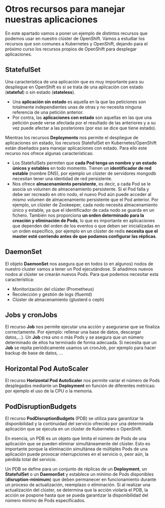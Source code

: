 # Otros recursos para manejar nuestras aplicaciones

En este apartado vamos a poner un ejemplo de distintos recursos que podemos usar en nuestro clúster de OpenShift. Vamos a estudiar los recursos que son comunes a Kubernetes y OpenShift, dejando para el próximo curso los recursos propios de OpenShift para desplegar aplicaciones.

## StatefulSet

Una característica de una aplicación que es muy importante para su despliegue en OpenShift es si se trata de una aplicación con estado (**stateful**) o sin estado (**stateless**). 

* Una **aplicación sin estado** es aquella en la que las peticiones son totalmente independientes unas de otras y no necesita ninguna referencia de una petición anterior. 
* Por contra, las **aplicaciones con estado** son aquellas en las que una petición puede verse afectada por el resultado de las anteriores y a su vez puede afectar a las posteriores (por eso se dice que tiene estado). 

Mientras los recursos **Deployments** nos permite el despliegue de aplicaciones sin estado, los recursos StatefulSet en Kubernetes/OpenShift están diseñados para manejar aplicaciones con estado. Para ello este recurso nos ofrece algunas características:

* Los StatefulSets permiten que **cada Pod tenga un nombre y un estado únicos y estables** en todo momento. Tienen un **identificador de red estable** (nombre DNS), por ejemplo un clúster de servidores mongodb necesitan tener una identidad de red persistente.
* Nos ofrece **almacenamiento persistente**, es decir, a cada Pod se le asocia un volumen de almacenamiento persistente. Si el Pod falla y debe ser recreado en otro nodo, el nuevo Pod aún puede acceder al mismo volumen de almacenamiento persistente que el Pod anterior. Por ejemplo, un clúster de Zookeeper, cada nodo necesita almacenamiento único y estable, ya que el identificador de cada nodo se guarda en un fichero.
También nos proporciona **un orden determinado para la creación y eliminación de Pods**, lo que es importante en aplicaciones que dependen del orden de los eventos o que deben ser inicializadas en un orden específico, por ejemplo en un clúster de redis **necesita que el master esté corriendo antes de que podamos configurar las réplicas**.

## DaemonSet

El objeto **DaemonSet** nos asegura que en todos (o en algunos) nodos de nuestro cluster vamos a tener un Pod ejecutándose. Si añadimos nuevos
nodos al clúster se crearán nuevos Pods. Para que podemos necesitar esta característica:
* Monitorización del clúster (Prometheus)
* Recolección y gestión de logs (fluentd)
* Clúster de almacenamiento (glusterd o ceph)

## Jobs y cronJobs

El recurso **Job** nos permite ejecutar una acción y asegurarse que se finaliza correctamente. Por ejemplo: rellenar una base de datos, descargar datos,...). Un **Job** crea uno o más Pods y se asegura que un número determinado de ellos ha terminado de forma adecuada.
Si necesita que un **Job** se repita periódicamente usamos un cronJob, por ejemplo para hacer backup de base de datos, ...

## Horizontal Pod AutoScaler

El recurso **Horizontal Pod AutoScaler** nos permite variar el número de Pods desplegados mediante un **Deployment** en función de diferentes métricas: por ejemplo el uso de la CPU o la memoria.

## PodDisruptionBudgets

El recurso **PodDisruptionBudgets** (PDB) se utiliza para garantizar la disponibilidad y la continuidad del servicio ofrecido por una determinada aplicación que se ejecuta en un clúster de Kubernetes o OpenShift.

En esencia, un PDB es un objeto que limita el número de Pods de una aplicación que se pueden eliminar simultáneamente del clúster. Esto es importante porque la eliminación simultánea de múltiples Pods de una aplicación puede provocar interrupciones en el servicio o, peor aún, la pérdida total del servicio.

Un PDB se define para un conjunto de réplicas de un **Deployment**, un **StatefulSet** o un **DaemonSet** y establece un mínimo de Pods disponibles (**disruption-minimum**) que deben permanecer en funcionamiento durante un proceso de actualización, reemplazo o eliminación. Si al realizar una actualización del clúster, se determina que la acción violaría el PDB, la acción se pospone hasta que se pueda garantizar la disponibilidad del número mínimo de Pods especificados.


